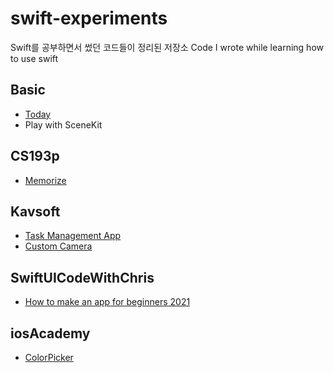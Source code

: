 # swift-experiments
Swift를 공부하면서 썼던 코드들이 정리된 저장소
Code I wrote while learning how to use swift

## Basic
- [Today](https://developer.apple.com/tutorials/app-dev-training/getting-started-with-today)
- Play with SceneKit

## CS193p
- [Memorize](https://www.youtube.com/watch?v=bqu6BquVi2M&pp=ugMICgJrbxABGAE%3D)

## Kavsoft
- [Task Management App](https://www.youtube.com/watch?v=nKHrsrmA4lM&t=945s)
- [Custom Camera](https://youtu.be/8hvaniprctk) 

## SwiftUICodeWithChris
- [How to make an app for beginners 2021](https://youtu.be/yOYnXoFvmj4)

## iosAcademy
- [ColorPicker](https://www.youtube.com/watch?v=Cw01pkK89_w&t=211s)
